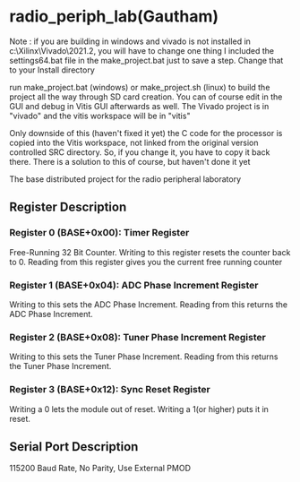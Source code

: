 # radio_periph_lab(Gautham)

Note : if you are building in windows and vivado is not installed in c:\Xilinx\Vivado\2021.2, you will have to change one thing
I included the settings64.bat file in the make_project.bat just to save a step.  Change that to your Install directory

run make_project.bat (windows) or make_project.sh (linux) to build the project all the way through SD card creation.  You can of course
edit in the GUI and debug in Vitis GUI afterwards as well.  The Vivado project is in "vivado" and the vitis workspace will be in "vitis"

Only downside of this (haven't fixed it yet) the C code for the processor is copied into the Vitis workspace, not linked from the original
version controlled SRC directory.  So, if you change it, you have to copy it back there.  There is a solution to this of course, but haven't 
done it yet

The base distributed project for the radio peripheral laboratory
## Register Description
### Register 0 (BASE+0x00): Timer Register 
Free-Running 32 Bit Counter. Writing to this register resets the counter back to 0. Reading from this register gives you the current free running counter
### Register 1 (BASE+0x04): ADC Phase Increment Register
 Writing to this sets the ADC Phase Increment. Reading from this returns the ADC Phase Increment. 
### Register 2 (BASE+0x08): Tuner Phase Increment Register
Writing to this sets the Tuner Phase Increment. Reading from this returns the Tuner Phase Increment. 
### Register 3 (BASE+0x12): Sync Reset Register
Writing a 0 lets the module out of reset. Writing a 1(or higher) puts it in reset. 

## Serial Port Description
115200 Baud Rate, No Parity, Use External PMOD
